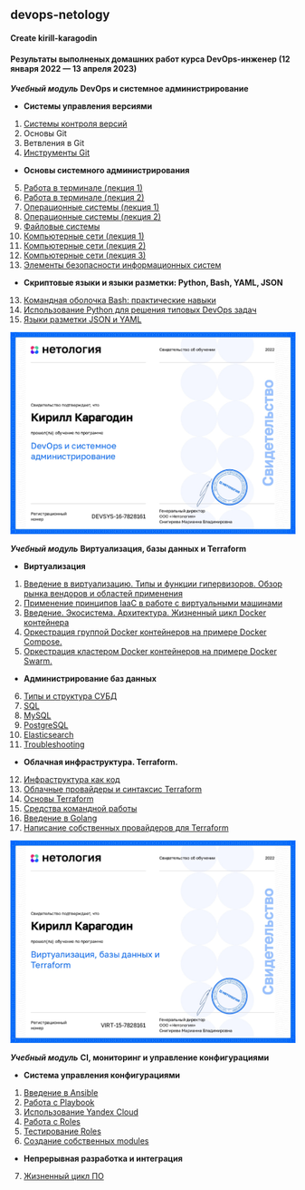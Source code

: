 ## devops-netology

#### Create kirill-karagodin

#### Результаты выполненых домашних работ курса DevOps-инженер (12 января 2022 — 13 апреля 2023)

**_Учебный модуль_** **DevOps и системное администрирование**

- **Системы управления версиями**
1. [Системы контроля версий](https://github.com/kirill-karagodin/devops-netology/blob/main/Netology_HWs/Devops/HW_2.1/README.md)
2. Основы Git
3. Ветвления в Git
4. [Инструменты Git](https://github.com/kirill-karagodin/devops-netology/blob/main/Netology_HWs/Devops/HW_2.4/README.md)
- **Основы системного администрирования**
5. [Работа в терминале (лекция 1)](https://github.com/kirill-karagodin/devops-netology/blob/main/Netology_HWs/Devops/HW_3.1/README.md)
6. [Работа в терминале (лекция 2)](https://github.com/kirill-karagodin/devops-netology/blob/main/Netology_HWs/Devops/HW_3.2/README.md)
7. [Операционные системы (лекция 1)](https://github.com/kirill-karagodin/devops-netology/blob/main/Netology_HWs/Devops/HW_3.3/README.md)
8. [Операционные системы (лекция 2)](https://github.com/kirill-karagodin/devops-netology/blob/main/Netology_HWs/Devops/HW_3.4/README.md)
9. [Файловые системы](https://github.com/kirill-karagodin/devops-netology/blob/main/Netology_HWs/Devops/HW_3.5/README.md)
10. [Компьютерные сети (лекция 1)](https://github.com/kirill-karagodin/devops-netology/blob/main/Netology_HWs/Devops/HW_3.6/README.md)
11. [Компьютерные сети (лекция 2)](https://github.com/kirill-karagodin/devops-netology/blob/main/Netology_HWs/Devops/HW_3.7/README.md)
12. [Компьютерные сети (лекция 3)](https://github.com/kirill-karagodin/devops-netology/blob/main/Netology_HWs/Devops/HW_3.8/README.md)
13. [Элементы безопасности информационных систем](https://github.com/kirill-karagodin/devops-netology/blob/main/Netology_HWs/Devops/HW_3.9/README.md)
- **Скриптовые языки и языки разметки: Python, Bash, YAML, JSON**
13. [Командная оболочка Bash: практические навыки](https://github.com/kirill-karagodin/devops-netology/blob/main/Netology_HWs/Devops/HW_4.1/README.md)
14. [Использование Python для решения типовых DevOps задач](https://github.com/kirill-karagodin/devops-netology/blob/main/Netology_HWs/Devops/HW_4.2/README.md)
15. [Языки разметки JSON и YAML](https://github.com/kirill-karagodin/devops-netology/blob/main/Netology_HWs/Devops/HW_4.3/README.md)

![](https://github.com/kirill-karagodin/devops-netology/blob/main/img/git.jpg)

 **_Учебный модуль_** **Виртуализация, базы данных и Terraform**

- **Виртуализация**
1. [Введение в виртуализацию. Типы и функции гипервизоров. Обзор рынка вендоров и областей применения](https://github.com/kirill-karagodin/devops-netology/blob/main/Netology_HWs/Virt/HW_5.1/README.md)
2. [Применение принципов IaaC в работе с виртуальными машинами](https://github.com/kirill-karagodin/devops-netology/blob/main/Netology_HWs/Virt/HW_5.2/README.md)
3. [Введение. Экосистема. Архитектура. Жизненный цикл Docker контейнера](https://github.com/kirill-karagodin/devops-netology/blob/main/Netology_HWs/Virt/HW_5.3/README.md)
4. [Оркестрация группой Docker контейнеров на примере Docker Compose.](https://github.com/kirill-karagodin/devops-netology/blob/main/Netology_HWs/Virt/HW_5.4/README.md)
5. [Оркестрация кластером Docker контейнеров на примере Docker Swarm.](https://github.com/kirill-karagodin/devops-netology/blob/main/Netology_HWs/Virt/HW_5.5/README.md)
- **Администрирование баз данных**
6. [Типы и структура СУБД](https://github.com/kirill-karagodin/devops-netology/blob/main/Netology_HWs/Virt/HW_6.1/README.md)
7. [SQL](https://github.com/kirill-karagodin/devops-netology/blob/main/Netology_HWs/Virt/HW_6.2/README.md)
8. [MySQL](https://github.com/kirill-karagodin/devops-netology/blob/main/Netology_HWs/Virt/HW_6.3/README.md)
9. [PostgreSQL](https://github.com/kirill-karagodin/devops-netology/blob/main/Netology_HWs/Virt/HW_6.4/README.md)
10. [Elasticsearch](https://github.com/kirill-karagodin/devops-netology/blob/main/Netology_HWs/Virt/HW_6.5/README.md)
11. [Troubleshooting](https://github.com/kirill-karagodin/devops-netology/blob/main/Netology_HWs/Virt/HW_6.6/README.md)
- **Облачная инфраструктура. Terraform.**
12. [Инфраструктура как код](https://github.com/kirill-karagodin/devops-netology/blob/main/Netology_HWs/Virt/HW_7.1/README.md)
13. [Облачные провайдеры и синтаксис Terraform](https://github.com/kirill-karagodin/devops-netology/blob/main/Netology_HWs/Virt/HW_7.2/README.md)
14. [Основы Terraform](https://github.com/kirill-karagodin/devops-netology/blob/main/Netology_HWs/Virt/HW_7.3/README.md)
15. [Средства командной работы](https://github.com/kirill-karagodin/devops-netology/blob/main/Netology_HWs/Virt/HW_7.4/README.md)
16. [Введение в Golang](https://github.com/kirill-karagodin/devops-netology/blob/main/Netology_HWs/Virt/HW_7.5/README.md)
17. [Написание собственных провайдеров для Terraform](https://github.com/kirill-karagodin/devops-netology/tree/main/Netology_HWs/Virt/HW_7.6)

![](https://github.com/kirill-karagodin/devops-netology/blob/main/img/virt.jpg)

**_Учебный модуль_** **CI, мониторинг и управление конфигурациями**

- **Система управления конфигурациями**
1. [Введение в Ansible](https://github.com/kirill-karagodin/devops-netology/blob/main/Netology_HWs/MNT/HW_8.1/README.md)
2. [Работа с Playbook](https://github.com/kirill-karagodin/devops-netology/blob/main/Netology_HWs/MNT/HW_8.2/README.md)
3. [Использование Yandex Cloud](https://github.com/kirill-karagodin/devops-netology/blob/main/Netology_HWs/MNT/HW_8.3/README.md)
4. [Работа с Roles](https://github.com/kirill-karagodin/devops-netology/blob/main/Netology_HWs/MNT/HW_8.4/README.md)
5. [Тестирование Roles](https://github.com/kirill-karagodin/devops-netology/blob/main/Netology_HWs/MNT/HW_8.5/README.md)
6. [Создание собственных modules](https://github.com/kirill-karagodin/devops-netology/blob/main/Netology_HWs/MNT/HW_8.6/README.md)
- **Непрерывная разработка и интеграция**
7. [Жизненный цикл ПО](https://github.com/kirill-karagodin/devops-netology/blob/main/Netology_HWs/MNT/HW_9.1/README.md)
